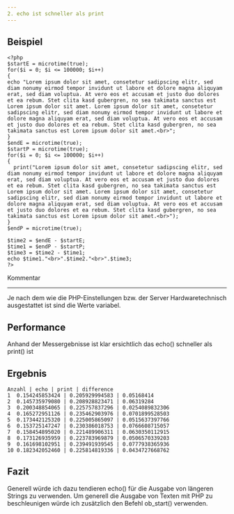 ```yaml
---
2. echo ist schneller als print
---
```


Beispiel
--------
	<?php
	$startE = microtime(true);
	for($i = 0; $i <= 100000; $i++)
	{
	echo "Lorem ipsum dolor sit amet, consetetur sadipscing elitr, sed diam nonumy eirmod tempor invidunt ut labore et dolore magna aliquyam erat, sed diam voluptua. At vero eos et accusam et justo duo dolores et ea rebum. Stet clita kasd gubergren, no sea takimata sanctus est Lorem ipsum dolor sit amet. Lorem ipsum dolor sit amet, consetetur sadipscing elitr, sed diam nonumy eirmod tempor invidunt ut labore et dolore magna aliquyam erat, sed diam voluptua. At vero eos et accusam et justo duo dolores et ea rebum. Stet clita kasd gubergren, no sea takimata sanctus est Lorem ipsum dolor sit amet.<br>";
	}
	$endE = microtime(true);
	$startP = microtime(true);
	for($i = 0; $i <= 100000; $i++)
	{
	  print("Lorem ipsum dolor sit amet, consetetur sadipscing elitr, sed diam nonumy eirmod tempor invidunt ut labore et dolore magna aliquyam erat, sed diam voluptua. At vero eos et accusam et justo duo dolores et ea rebum. Stet clita kasd gubergren, no sea takimata sanctus est Lorem ipsum dolor sit amet. Lorem ipsum dolor sit amet, consetetur sadipscing elitr, sed diam nonumy eirmod tempor invidunt ut labore et dolore magna aliquyam erat, sed diam voluptua. At vero eos et accusam et justo duo dolores et ea rebum. Stet clita kasd gubergren, no sea takimata sanctus est Lorem ipsum dolor sit amet.<br>");
	}
	$endP = microtime(true);
	
	$time2 = $endE - $startE;
	$time1 = $endP - $startP;
	$time3 = $time2 - $time1;
	echo $time1."<br>".$time2."<br>".$time3;
	?>

Kommentar
_________
Je nach dem wie die PHP-Einstellungen bzw. der Server Hardwaretechnisch ausgestattet ist sind die Werte variabel.

Performance
-----------

Anhand der Messergebnisse ist klar ersichtlich das echo() schneller als print() ist

Ergebnis
-----------
	Anzahl | echo | print | difference
	1  0.154245853424 | 0.205929994583 | 0.05168414
	2  0.145735979080 | 0.208928823471 | 0.06319284
	3  0.200348854065 | 0.225757837296 | 0.0254089832306
	4  0.165272951126 | 0.235462903976 | 0.0701899528503
	5  0.173442125320 | 0.225005865097 | 0.0515637397766
	6  0.153725147247 | 0.230386018753 | 0.0766608715057
	7  0.158454895020 | 0.221489906311 | 0.0630350112915
	8  0.173126935959 | 0.223783969879 | 0.0506570339203
	9  0.161698102951 | 0.239491939545 | 0.0777938365936
	10 0.182342052460 | 0.225814819336 | 0.0434727668762

Fazit
------

Generell würde ich dazu tendieren echo() für die Ausgabe von längeren Strings zu verwenden. Um generell die Ausgabe von Texten mit PHP zu beschleunigen würde ich zusätzlich den Befehl ob_start() verwenden.
